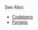 <!--START_SECTION:activity-->
See Also:
- [Codeberg](https://codeberg.org/Sevichecc)
- [Forgejo](https://git.kongwoo.icu/seviche)
